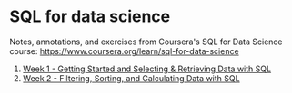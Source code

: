 # SQL for data science

<!-- START doctoc generated TOC please keep comment here to allow auto update -->
<!-- END doctoc generated TOC please keep comment here to allow auto update -->

Notes, annotations, and exercises from Coursera's SQL for Data Science course: https://www.coursera.org/learn/sql-for-data-science

1. [Week 1 - Getting Started and Selecting & Retrieving Data with SQL](./week-1)
2. [Week 2 - Filtering, Sorting, and Calculating Data with SQL](./week-2)
